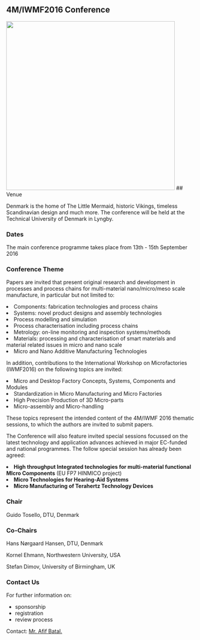## 4M/IWMF2016 Conference

<img src="/4m-association/assets/images/files/fjdghkdghkdghkdkhg.jpg" width="450px">
## Venue

Denmark is the home of The Little Mermaid, historic Vikings, timeless Scandinavian design and much more. The conference will be held at the Technical University of Denmark in Lyngby.

### Dates

The main conference programme takes place from 13th - 15th September 2016
### Conference Theme


Papers are invited that present original research and development in processes and process chains for multi-material nano/micro/meso scale manufacture, in particular but not limited to:

  <li>Components: fabrication technologies and process chains</li>
  <li>Systems: novel product designs and assembly technologies</li>
  <li>Process modelling and simulation</li>
  <li>Process characterisation including process chains</li>
  <li>Metrology: on-line monitoring and inspection systems/methods</li>
  <li>Materials: processing and characterisation of smart materials and material related issues in micro and nano scale</li>
  <li>Micro and Nano Additive Manufacturing Technologies

In addition, contributions to the International Workshop on Microfactories (IWMF2016) on the following topics are invited:

  <li>Micro and Desktop Factory Concepts, Systems, Components and Modules
  <li>Standardization in Micro Manufacturing and Micro Factories
  <li>High Precision Production of 3D Micro-parts
  <li>Micro-assembly and Micro-handling

These topics represent the intended content of the 4M/IWMF 2016 thematic sessions, to which the
authors are invited to submit papers. 

The Conference will also feature invited special sessions focussed
on the latest technology and application advances achieved in major EC-funded and national
programmes. The follow special session has already been agreed:

  <li><strong>High throughput Integrated technologies for multi-material functional MIcro
Components</strong> (EU FP7 HINMICO project)
  

  <li><strong>Micro Technologies for Hearing-Aid Systems</strong>

  <li><strong>Micro Manufacturing of Terahertz Technology Devices</strong>

### Chair

Guido Tosello, DTU, Denmark 

### Co-Chairs


Hans Nørgaard Hansen, DTU, Denmark

Kornel Ehmann, Northwestern University, USA

Stefan Dimov, University of Birmingham, UK

### Contact Us


For further information on:

- sponsorship
- registration
- review process

 
Contact: <a href="mailto:a.batal@bham.ac.uk">Mr. Afif Batal.</strong></a>